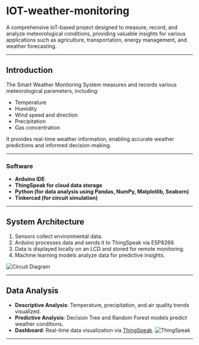 # IOT-weather-monitoring

A comprehensive IoT-based project designed to measure, record, and analyze meteorological conditions, providing valuable insights for various applications such as agriculture, transportation, energy management, and weather forecasting.

---
## Introduction

The Smart Weather Monitoring System measures and records various meteorological parameters, including:
- Temperature
- Humidity
- Wind speed and direction
- Precipitation
- Gas concentration

It provides real-time weather information, enabling accurate weather predictions and informed decision-making.

---

### Software
- **Arduino IDE**
- **ThingSpeak for cloud data storage**
- **Python (for data analysis using Pandas, NumPy, Matplotlib, Seaborn)**
- **Tinkercad (for circuit simulation)**

---

## System Architecture
1. Sensors collect environmental data.
2. Arduino processes data and sends it to ThingSpeak via ESP8266.
3. Data is displayed locally on an LCD and stored for remote monitoring.
4. Machine learning models analyze data for predictive insights.

![Circuit Diagram](https://github.com/user-attachments/assets/c02fb76f-6474-4979-8dbf-56d814463ec3)

---

## Data Analysis
- **Descriptive Analysis**: Temperature, precipitation, and air quality trends visualized.
- **Predictive Analysis**: Decision Tree and Random Forest models predict weather conditions.
- **Dashboard**: Real-time data visualization via [ThingSpeak]().
![ThingSpeak](https://github.com/user-attachments/assets/055f0c62-32f1-4831-85fe-2b1a736f0b63)

---
